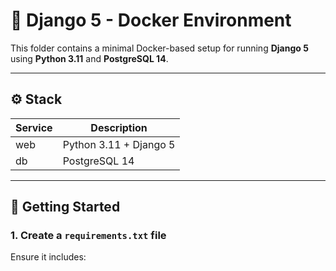 # 🐳 Django 5 - Docker Environment

This folder contains a minimal Docker-based setup for running **Django 5** using **Python 3.11** and **PostgreSQL 14**.

---

## ⚙️ Stack

| Service | Description       |
|---------|-------------------|
| web     | Python 3.11 + Django 5 |
| db      | PostgreSQL 14     |

---

## 🚀 Getting Started

### 1. Create a `requirements.txt` file

Ensure it includes:


